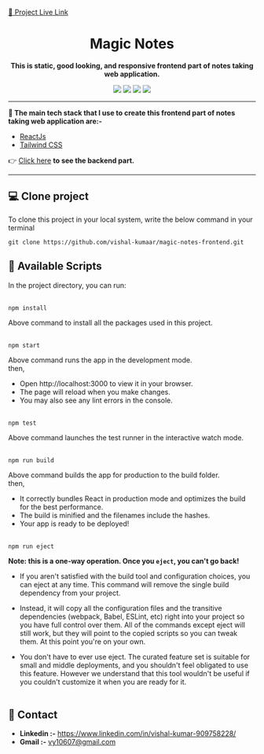 <a href="https://mymagicnotes.vercel.app/">🔗 Project Live Link</a>

<h1 align="center">Magic Notes</h1>

<p align="center">
    <b>This is static, good looking, and responsive frontend part of notes taking web application.</b> 
</p>

<p align="center">
    <img src="https://img.shields.io/badge/reactjs-18.2.0-blue" />
    <img src="https://img.shields.io/badge/tailwindcss-3.2.4-yellowgreen" />
    <img src="https://img.shields.io/badge/postcss-8.4.21-red" />
    <img src="https://img.shields.io/badge/autoprefixer-10.4.13-brightgreen" />
</p>

---


**📌 The main tech stack that I use to create this frontend part of notes taking web application are:-**

- [ReactJs](https://reactjs.org/ "Click me")
- [Tailwind CSS](https://tailwindcss.com "Click me")

👉 <a href="https://github.com/vishal-kumaar/magic-notes" target="_blank">Click here</a> **to see the backend part.**

<hr />

## 💻 Clone project

To clone this project in your local system, write the below command in your terminal

```
git clone https://github.com/vishal-kumaar/magic-notes-frontend.git
```

## 📜 Available Scripts

In the project directory, you can run: <br /> <br />

```
npm install
```

Above command to install all the packages used in this project. <br /> <br />

```
npm start
```

Above command runs the app in the development mode. <br />
then,

- Open http://localhost:3000 to view it in your browser.
- The page will reload when you make changes.
- You may also see any lint errors in the console.
  <br /> <br />

```
npm test
```

Above command launches the test runner in the interactive watch mode. <br /> <br />

```
npm run build
```

Above command builds the app for production to the build folder. <br />
then,

- It correctly bundles React in production mode and optimizes the build for the best performance.
- The build is minified and the filenames include the hashes.
- Your app is ready to be deployed!
  <br /> <br />

```
npm run eject
```

**Note: this is a one-way operation. Once you `eject`, you can't go back!**

- If you aren't satisfied with the build tool and configuration choices, you can eject at any time. This command will remove the single build dependency from your project.

- Instead, it will copy all the configuration files and the transitive dependencies (webpack, Babel, ESLint, etc) right into your project so you have full control over them. All of the commands except eject will still work, but they will point to the copied scripts so you can tweak them. At this point you're on your own.

- You don't have to ever use eject. The curated feature set is suitable for small and middle deployments, and you shouldn't feel obligated to use this feature. However we understand that this tool wouldn't be useful if you couldn't customize it when you are ready for it.
  <br /> <br />

## 💬 Contact

- **Linkedin :-** https://www.linkedin.com/in/vishal-kumar-909758228/
- **Gmail :-** vy10607@gmail.com
